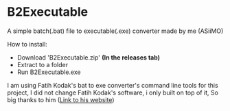 # B2Executable

A simple batch(.bat) file to executable(.exe) converter made by me (ASiiMO)

How to install:
- Download 'B2Executable.zip' **(In the releases tab)**
- Extract to a folder
- Run B2Executable.exe


I am using Fatih Kodak's bat to exe converter's command line tools for this project,
I did not change Fatih Kodak's software, i only built on top of it,
So big thanks to him ([Link to his website](http://www.f2ko.de/en/b2e.php))
